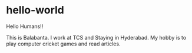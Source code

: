 # hello-world
Hello Humans!!

This is Balabanta. I work at TCS and Staying in Hyderabad.
My hobby is to play computer cricket games and read articles.
